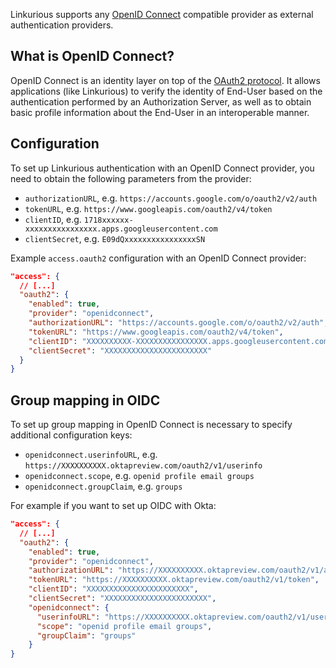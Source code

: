 Linkurious supports any [OpenID Connect](http://openid.net/connect/) compatible provider
as external authentication providers.

## What is OpenID Connect?

OpenID Connect is an identity layer on top of the [OAuth2 protocol](https://oauth.net/2/).
It allows applications (like Linkurious) to verify the identity of End-User based on the authentication
performed by an Authorization Server, as well as to obtain basic profile information
about the End-User in an interoperable manner.

## Configuration

To set up Linkurious authentication with an OpenID Connect provider, you need to
obtain the following parameters from the provider:

   - `authorizationURL`, e.g. `https://accounts.google.com/o/oauth2/v2/auth`
   - `tokenURL`, e.g. `https://www.googleapis.com/oauth2/v4/token`
   - `clientID`, e.g. `1718xxxxxx-xxxxxxxxxxxxxxxx.apps.googleusercontent.com`
   - `clientSecret`, e.g. `E09dQxxxxxxxxxxxxxxxxSN`

Example `access.oauth2` configuration with an OpenID Connect provider:

```json
"access": {
  // [...]
  "oauth2": {
    "enabled": true,
    "provider": "openidconnect",
    "authorizationURL": "https://accounts.google.com/o/oauth2/v2/auth",
    "tokenURL": "https://www.googleapis.com/oauth2/v4/token",
    "clientID": "XXXXXXXXXX-XXXXXXXXXXXXXXXX.apps.googleusercontent.com",
    "clientSecret": "XXXXXXXXXXXXXXXXXXXXXXX"
  }
}
```

## Group mapping in OIDC

To set up group mapping in OpenID Connect is necessary to specify additional configuration keys:

   - `openidconnect.userinfoURL`, e.g. `https://XXXXXXXXXX.oktapreview.com/oauth2/v1/userinfo`
   - `openidconnect.scope`, e.g. `openid profile email groups`
   - `openidconnect.groupClaim`, e.g. `groups`

For example if you want to set up OIDC with Okta:

```json
"access": {
  // [...]
  "oauth2": {
    "enabled": true,
    "provider": "openidconnect",
    "authorizationURL": "https://XXXXXXXXXX.oktapreview.com/oauth2/v1/authorize",
    "tokenURL": "https://XXXXXXXXXX.oktapreview.com/oauth2/v1/token",
    "clientID": "XXXXXXXXXXXXXXXXXXXXXXX",
    "clientSecret": "XXXXXXXXXXXXXXXXXXXXXXX",
    "openidconnect": {
      "userinfoURL": "https://XXXXXXXXXX.oktapreview.com/oauth2/v1/userinfo",
      "scope": "openid profile email groups",
      "groupClaim": "groups"
    }
}
```
